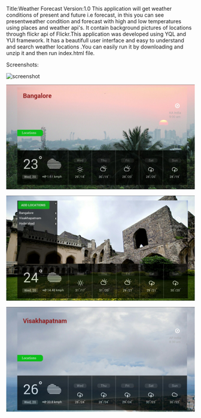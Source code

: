 Title:Weather Forecast
Version:1.0
This application will get weather conditions of present and future i.e forecast, in this you can see presentweather condition and forecast with high and low temperatures using places and weather api's. It contain background pictures of locations through flickr api of Flickr.This application was developed using YQL and YUI framework. It has a beautifull user interface and easy to understand and search weather locations .You can easily run it by downloading and unzip it and then run  index.html file.

Screenshots:

![screenshot](https://raw.github.com/Ramesh1249/WeatherApplication/master/hyd.jpg)

![screenshot](https://github.com/Ramesh1249/WeatherApplication/blob/master/bnglre.jpg)

![screenshot](https://github.com/Ramesh1249/WeatherApplication/blob/master/addloc.jpg) 

![screenshot](https://github.com/Ramesh1249/WeatherApplication/blob/master/vsp.jpg)
